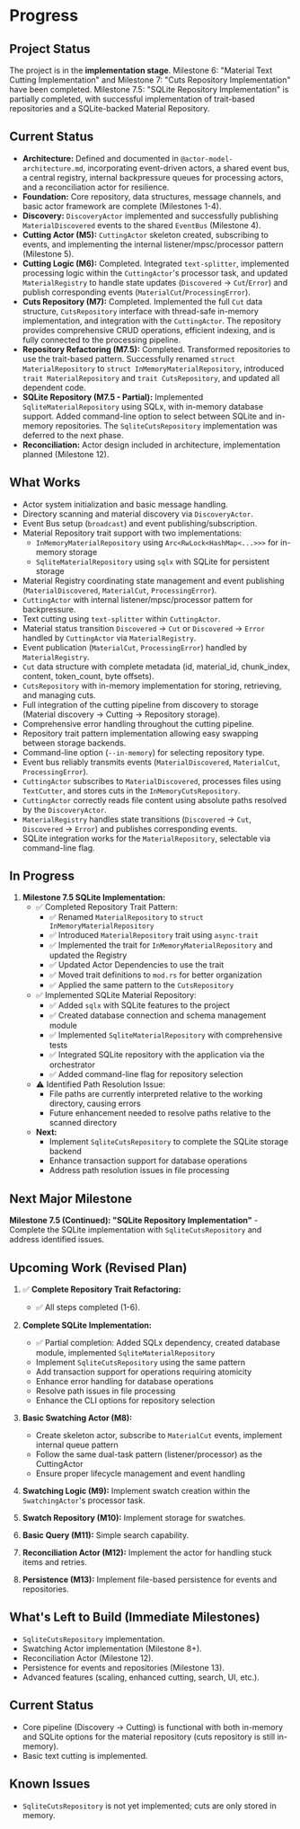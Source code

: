 # Progress

## Project Status

The project is in the **implementation stage**. Milestone 6: "Material Text Cutting Implementation" and Milestone 7: "Cuts Repository Implementation" have been completed. Milestone 7.5: "SQLite Repository Implementation" is partially completed, with successful implementation of trait-based repositories and a SQLite-backed Material Repository.

## Current Status

- **Architecture:** Defined and documented in `@actor-model-architecture.md`, incorporating event-driven actors, a shared event bus, a central registry, internal backpressure queues for processing actors, and a reconciliation actor for resilience.
- **Foundation:** Core repository, data structures, message channels, and basic actor framework are complete (Milestones 1-4).
- **Discovery:** `DiscoveryActor` implemented and successfully publishing `MaterialDiscovered` events to the shared `EventBus` (Milestone 4).
- **Cutting Actor (M5):** `CuttingActor` skeleton created, subscribing to events, and implementing the internal listener/mpsc/processor pattern (Milestone 5).
- **Cutting Logic (M6):** Completed. Integrated `text-splitter`, implemented processing logic within the `CuttingActor`'s processor task, and updated `MaterialRegistry` to handle state updates (`Discovered` -> `Cut`/`Error`) and publish corresponding events (`MaterialCut`/`ProcessingError`).
- **Cuts Repository (M7):** Completed. Implemented the full `Cut` data structure, `CutsRepository` interface with thread-safe in-memory implementation, and integration with the `CuttingActor`. The repository provides comprehensive CRUD operations, efficient indexing, and is fully connected to the processing pipeline.
- **Repository Refactoring (M7.5):** Completed. Transformed repositories to use the trait-based pattern. Successfully renamed `struct MaterialRepository` to `struct InMemoryMaterialRepository`, introduced `trait MaterialRepository` and `trait CutsRepository`, and updated all dependent code.
- **SQLite Repository (M7.5 - Partial):** Implemented `SqliteMaterialRepository` using SQLx, with in-memory database support. Added command-line option to select between SQLite and in-memory repositories. The `SqliteCutsRepository` implementation was deferred to the next phase.
- **Reconciliation:** Actor design included in architecture, implementation planned (Milestone 12).

## What Works

- Actor system initialization and basic message handling.
- Directory scanning and material discovery via `DiscoveryActor`.
- Event Bus setup (`broadcast`) and event publishing/subscription.
- Material Repository trait support with two implementations:
  - `InMemoryMaterialRepository` using `Arc<RwLock<HashMap<...>>>` for in-memory storage
  - `SqliteMaterialRepository` using `sqlx` with SQLite for persistent storage
- Material Registry coordinating state management and event publishing (`MaterialDiscovered`, `MaterialCut`, `ProcessingError`).
- `CuttingActor` with internal listener/mpsc/processor pattern for backpressure.
- Text cutting using `text-splitter` within `CuttingActor`.
- Material status transition `Discovered` -> `Cut` or `Discovered` -> `Error` handled by `CuttingActor` via `MaterialRegistry`.
- Event publication (`MaterialCut`, `ProcessingError`) handled by `MaterialRegistry`.
- `Cut` data structure with complete metadata (id, material_id, chunk_index, content, token_count, byte offsets).
- `CutsRepository` with in-memory implementation for storing, retrieving, and managing cuts.
- Full integration of the cutting pipeline from discovery to storage (Material discovery → Cutting → Repository storage).
- Comprehensive error handling throughout the cutting pipeline.
- Repository trait pattern implementation allowing easy swapping between storage backends.
- Command-line option (`--in-memory`) for selecting repository type.
- Event bus reliably transmits events (`MaterialDiscovered`, `MaterialCut`, `ProcessingError`).
- `CuttingActor` subscribes to `MaterialDiscovered`, processes files using `TextCutter`, and stores cuts in the `InMemoryCutsRepository`.
- `CuttingActor` correctly reads file content using absolute paths resolved by the `DiscoveryActor`.
- `MaterialRegistry` handles state transitions (`Discovered` -> `Cut`, `Discovered` -> `Error`) and publishes corresponding events.
- SQLite integration works for the `MaterialRepository`, selectable via command-line flag.

## In Progress

1. **Milestone 7.5 SQLite Implementation:**
   - ✅ Completed Repository Trait Pattern:
     - ✅ Renamed `MaterialRepository` to `struct InMemoryMaterialRepository`
     - ✅ Introduced `MaterialRepository` trait using `async-trait`
     - ✅ Implemented the trait for `InMemoryMaterialRepository` and updated the Registry
     - ✅ Updated Actor Dependencies to use the trait
     - ✅ Moved trait definitions to `mod.rs` for better organization
     - ✅ Applied the same pattern to the `CutsRepository`
   - ✅ Implemented SQLite Material Repository:
     - ✅ Added `sqlx` with SQLite features to the project
     - ✅ Created database connection and schema management module
     - ✅ Implemented `SqliteMaterialRepository` with comprehensive tests
     - ✅ Integrated SQLite repository with the application via the orchestrator
     - ✅ Added command-line flag for repository selection
   - ⚠️ Identified Path Resolution Issue:
     - File paths are currently interpreted relative to the working directory, causing errors
     - Future enhancement needed to resolve paths relative to the scanned directory
   - **Next:**
     - Implement `SqliteCutsRepository` to complete the SQLite storage backend
     - Enhance transaction support for database operations
     - Address path resolution issues in file processing

## Next Major Milestone

**Milestone 7.5 (Continued): "SQLite Repository Implementation"** - Complete the SQLite implementation with `SqliteCutsRepository` and address identified issues.

## Upcoming Work (Revised Plan)

1. ✅ **Complete Repository Trait Refactoring:**
   - ✅ All steps completed (1-6).
2. **Complete SQLite Implementation:**
   - ✅ Partial completion: Added SQLx dependency, created database module, implemented `SqliteMaterialRepository`
   - Implement `SqliteCutsRepository` using the same pattern
   - Add transaction support for operations requiring atomicity
   - Enhance error handling for database operations
   - Resolve path issues in file processing
   - Enhance the CLI options for repository selection
3. **Basic Swatching Actor (M8):**

   - Create skeleton actor, subscribe to `MaterialCut` events, implement internal queue pattern
   - Follow the same dual-task pattern (listener/processor) as the CuttingActor
   - Ensure proper lifecycle management and event handling

4. **Swatching Logic (M9):** Implement swatch creation within the `SwatchingActor`'s processor task.

5. **Swatch Repository (M10):** Implement storage for swatches.

6. **Basic Query (M11):** Simple search capability.

7. **Reconciliation Actor (M12):** Implement the actor for handling stuck items and retries.

8. **Persistence (M13):** Implement file-based persistence for events and repositories.

## What's Left to Build (Immediate Milestones)

- `SqliteCutsRepository` implementation.
- Swatching Actor implementation (Milestone 8+).
- Reconciliation Actor (Milestone 12).
- Persistence for events and repositories (Milestone 13).
- Advanced features (scaling, enhanced cutting, search, UI, etc.).

## Current Status

- Core pipeline (Discovery -> Cutting) is functional with both in-memory and SQLite options for the material repository (cuts repository is still in-memory).
- Basic text cutting is implemented.

## Known Issues

- `SqliteCutsRepository` is not yet implemented; cuts are only stored in memory.
